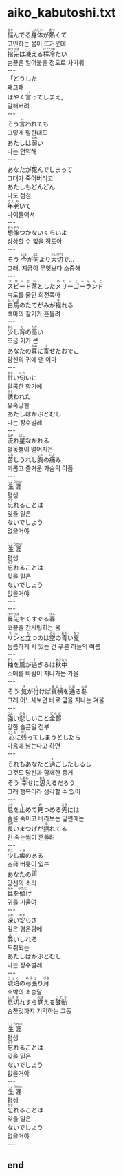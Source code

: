 <h1>aiko_kabutoshi.txt</h1>
<Ruby>悩<rt>なや</rt></Ruby>んでる<Ruby>身体<rt>しんたい</rt></Ruby>が<Ruby>熱<rt>あつ</rt></Ruby>くて<br>
고민하는 몸이 뜨거운데<br>
<Ruby>指先<rt>ゆびさき</rt></Ruby>は<Ruby>凍<rt>こご</rt></Ruby>える<Ruby>程<rt>ほど</rt></Ruby><Ruby>冷<rt>つめ</rt></Ruby>たい<br>
손끝은 얼어붙을 정도로 차가워<br>
---<br>
「どうした<br>
왜그래<br>
はやく<Ruby>言<rt>い</rt></Ruby>ってしまえ」<br>
말해버려<br>
---<br>
そう<Ruby>言<rt>い</rt></Ruby>われても<br>
그렇게 말한대도<br>
あたしは<Ruby>弱<rt>よわ</rt></Ruby>い<br>
나는 연약해<br>
---<br>
あなたが<Ruby>死<rt>し</rt></Ruby>んでしまって<br>
그대가 죽어버리고<br>
あたしもどんどん<br>
나도 점점<br>
<Ruby>年老<rt>としお</rt></Ruby>いて<br>
나이들어서<br>
---<br>
<Ruby>想像<rt>そうぞう</rt></Ruby>つかないくらいよ<br>
상상할 수 없을 정도야<br>
---<br>
そう <Ruby>今<rt>いま</rt></Ruby>が<Ruby>何<rt>なに</rt></Ruby>より<Ruby>大切<rt>たいせつ</rt></Ruby>で…<br>
그래, 지금이 무엇보다 소중해<br>
---<br>
<Ruby>スピード<rt>すぴーど</rt></Ruby><Ruby>落<rt>お</rt></Ruby>とした<Ruby>メリーゴーランド<rt>めりーごーらんど</rt></Ruby><br>
속도를 줄인 회전목마<br>
<Ruby>白馬<rt>はくば</rt></Ruby>のたてがみが<Ruby>揺<rt>ゆ</rt></Ruby>れる<br>
백마의 갈기가 흔들려<br>
---<br>
<Ruby>少<rt>すこ</rt></Ruby>し<Ruby>背<rt>せ</rt></Ruby>の<Ruby>高<rt>たか</rt></Ruby>い<br>
조금 키가 큰<br>
あなたの<Ruby>耳<rt>みみ</rt></Ruby>に<Ruby>寄<rt>よ</rt></Ruby>せたおでこ<br>
당신의 귀에 댄 이마<br>
---<br>
<Ruby>甘<rt>あま</rt></Ruby>い<Ruby>匂<rt>にお</rt></Ruby>いに<br>
달콤한 향기에<br>
<Ruby>誘<rt>さそ</rt></Ruby>われた<br>
유혹당한<br>
あたしはかぶとむし<br>
나는 장수벌레<br>
---<br>
<Ruby>流<rt>なが</rt></Ruby>れ<Ruby>星<rt>ぼし</rt></Ruby>ながれる<br>
별동뼐이 떨어지는<br>
<Ruby>苦<rt>くる</rt></Ruby>しうれし<Ruby>胸<rt>むね</rt></Ruby>の<Ruby>痛<rt>いた</rt></Ruby>み<br>
괴롭고 즐거운 가슴의 아픔<br>
---<br>
<Ruby>生涯<rt>しょうがい</rt></Ruby><br>
평생<br>
<Ruby>忘<rt>わす</rt></Ruby>れることは<br>
잊을 일은<br>
ないでしょう<br>
없을거야<br>
---<br>
<Ruby>生涯<rt>しょうがい</rt></Ruby><br>
평생<br>
<Ruby>忘<rt>わす</rt></Ruby>れることは<br>
잊을 일은<br>
ないでしょう<br>
없을거야<br>
---<br>
---<br>
<Ruby>鼻先<rt>はなさき</rt></Ruby>をくすぐる<Ruby>春<rt>はる</rt></Ruby><br>
코끝을 간지럽히는 봄<br>
<Ruby>リン<rt>りん</rt></Ruby>と<Ruby>立<rt>た</rt></Ruby>つのは<Ruby>空<rt>そら</rt></Ruby>の<Ruby>青<rt>あお</rt></Ruby>い<Ruby>夏<rt>なつ</rt></Ruby><br>
늠름하게 서 있는 건 푸른 하늘의 여름<br>
---<br>
<Ruby>袖<rt>そで</rt></Ruby>を<Ruby>風<rt>かぜ</rt></Ruby>が<Ruby>過<rt>す</rt></Ruby>ぎるは<Ruby>秋中<rt>あきなか</rt></Ruby><br>
소매를 바람이 지나가는 가을<br>
---<br>
そう <Ruby>気<rt>き</rt></Ruby>が<Ruby>付<rt>つ</rt></Ruby>けば<Ruby>真横<rt>まよこ</rt></Ruby>を<Ruby>通<rt>とお</rt></Ruby>る<Ruby>冬<rt>ふゆ</rt></Ruby><br>
그래 어느새보면 바로 옆을 지나는 겨울<br>
---<br>
<Ruby>強<rt>つよ</rt></Ruby>い<Ruby>悲<rt>かな</rt></Ruby>しいこと<Ruby>全部<rt>ぜんぶ</rt></Ruby><br>
강한 슬픈일 전부<br>
<Ruby>心<rt>こころ</rt></Ruby>に<Ruby>残<rt>のこ</rt></Ruby>ってしまうとしたら<br>
마음에 남는다고 하면<br>
---<br>
それもあなたと<Ruby>過<rt>す</rt></Ruby>ごしたしるし<br>
그것도 당신과 함께한 증거<br>
そう <Ruby>幸<rt>しあわ</rt></Ruby>せに<Ruby>思<rt>おも</rt></Ruby>えるだろう<br>
그래 행복이라 생각할 수 있어<br>
---<br>
<Ruby>息<rt>いき</rt></Ruby>を<Ruby>止<rt>と</rt></Ruby>めて<Ruby>見<rt>み</rt></Ruby>つめる<Ruby>先<rt>さき</rt></Ruby>には<br>
숨을 죽이고 바라보는 앞편에는<br>
<Ruby>長<rt>なが</rt></Ruby>いまつげが<Ruby>揺<rt>ゆ</rt></Ruby>れてる<br>
긴 속눈썹이 흔들려<br>
---<br>
<Ruby>少<rt>すこ</rt></Ruby>し<Ruby>癖<rt>くせ</rt></Ruby>のある<br>
조금 버릇이 있는<br>
あなたの<Ruby>声<rt>こえ</rt></Ruby><br>
당신의 소리<br>
<Ruby>耳<rt>みみ</rt></Ruby>を<Ruby>傾<rt>かたむ</rt></Ruby>け<br>
귀를 기울여<br>
---<br>
<Ruby>深<rt>ふか</rt></Ruby>い<Ruby>安<rt>やす</rt></Ruby>らぎ<br>
깊은 평온함에<br>
<Ruby>酔<rt>よ</rt></Ruby>いしれる<br>
도취되는<br>
あたしはかぶとむし<br>
나는 장수벌레<br>
---<br>
<Ruby>琥珀<rt>こはく</rt></Ruby>の<Ruby>弓張<rt>ゆみは</rt></Ruby>り<Ruby>月<rt>づき</rt></Ruby><br>
호박의 초승달<br>
<Ruby>息切<rt>いきぎ</rt></Ruby>れすら<Ruby>覚<rt>おぼ</rt></Ruby>える<Ruby>鼓動<rt>こどう</rt></Ruby><br>
숨찬것까지 기억하는 고동<br>
---<br>
<Ruby>生涯<rt>しょうがい</rt></Ruby><br>
평생<br>
<Ruby>忘<rt>わす</rt></Ruby>れることは<br>
잊을 일은<br>
ないでしょう<br>
없을거야<br>
---<br>
<Ruby>生涯<rt>しょうがい</rt></Ruby><br>
평생<br>
<Ruby>忘<rt>わす</rt></Ruby>れることは<br>
잊을 일은<br>
ないでしょう<br>
없을거야<br>
---<br>
<h2>end</h2>
